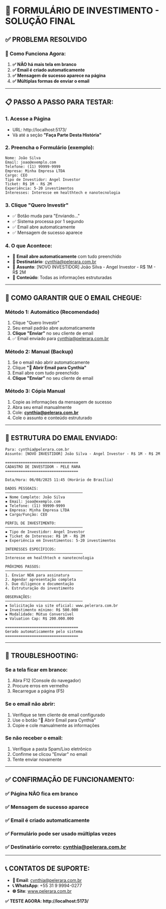 # 🚀 FORMULÁRIO DE INVESTIMENTO - SOLUÇÃO FINAL

## ✅ PROBLEMA RESOLVIDO

### 🎯 **Como Funciona Agora:**

1. **✅ NÃO há mais tela em branco**
2. **✅ Email é criado automaticamente**
3. **✅ Mensagem de sucesso aparece na página**
4. **✅ Múltiplas formas de enviar o email**

---

## 📋 **PASSO A PASSO PARA TESTAR:**

### 1. **Acesse a Página**
- URL: http://localhost:5173/
- Vá até a seção **"Faça Parte Desta História"**

### 2. **Preencha o Formulário** (exemplo):
```
Nome: João Silva
Email: joao@exemplo.com  
Telefone: (11) 99999-9999
Empresa: Minha Empresa LTDA
Cargo: CEO
Tipo de Investidor: Angel Investor
Ticket: R$ 1M - R$ 2M
Experiência: 5-20 investimentos
Interesses: Interesse em healthtech e nanotecnologia
```

### 3. **Clique "Quero Investir"**
- ✅ Botão muda para "Enviando..."
- ✅ Sistema processa por 1 segundo
- ✅ Email abre automaticamente
- ✅ Mensagem de sucesso aparece

### 4. **O que Acontece:**
- 📧 **Email abre automaticamente** com tudo preenchido
- 📧 **Destinatário**: cynthia@pelerara.com.br
- 📧 **Assunto**: [NOVO INVESTIDOR] João Silva - Angel Investor - R$ 1M - R$ 2M
- 📧 **Conteúdo**: Todas as informações estruturadas

---

## 📧 **COMO GARANTIR QUE O EMAIL CHEGUE:**

### **Método 1: Automático (Recomendado)**
1. Clique "Quero Investir"
2. Seu email padrão abre automaticamente
3. **Clique "Enviar"** no seu cliente de email
4. ✅ Email enviado para cynthia@pelerara.com.br

### **Método 2: Manual (Backup)**
1. Se o email não abrir automaticamente
2. Clique **"📧 Abrir Email para Cynthia"**
3. Email abre com tudo preenchido
4. **Clique "Enviar"** no seu cliente de email

### **Método 3: Cópia Manual**
1. Copie as informações da mensagem de sucesso
2. Abra seu email manualmente
3. Cole: **cynthia@pelerara.com.br**
4. Cole o assunto e conteúdo estruturado

---

## 🎯 **ESTRUTURA DO EMAIL ENVIADO:**

```
Para: cynthia@pelerara.com.br
Assunto: [NOVO INVESTIDOR] João Silva - Angel Investor - R$ 1M - R$ 2M

=================================
CADASTRO DE INVESTIDOR - PELE RARA
=================================

Data/Hora: 06/08/2025 11:45 (Horário de Brasília)

DADOS PESSOAIS:
───────────────────────────────────
▪ Nome Completo: João Silva
▪ Email: joao@exemplo.com
▪ Telefone: (11) 99999-9999
▪ Empresa: Minha Empresa LTDA
▪ Cargo/Função: CEO

PERFIL DE INVESTIMENTO:
───────────────────────────────────
▪ Tipo de Investidor: Angel Investor
▪ Ticket de Interesse: R$ 1M - R$ 2M
▪ Experiência em Investimentos: 5-20 investimentos

INTERESSES ESPECÍFICOS:
───────────────────────────────────
Interesse em healthtech e nanotecnologia

PRÓXIMOS PASSOS:
───────────────────────────────────
1. Enviar NDA para assinatura
2. Agendar apresentação completa
3. Due diligence e documentação
4. Estruturação do investimento

OBSERVAÇÕES:
───────────────────────────────────
▪ Solicitação via site oficial: www.pelerara.com.br
▪ Investimento mínimo: R$ 500.000
▪ Modalidade: Mútuo Conversível
▪ Valuation Cap: R$ 200.000.000

=================================
Gerado automaticamente pelo sistema
=================================
```

---

## 🔧 **TROUBLESHOOTING:**

### **Se a tela ficar em branco:**
1. Abra F12 (Console do navegador)
2. Procure erros em vermelho
3. Recarregue a página (F5)

### **Se o email não abrir:**
1. Verifique se tem cliente de email configurado
2. Use o botão "📧 Abrir Email para Cynthia"
3. Copie e cole manualmente as informações

### **Se não receber o email:**
1. Verifique a pasta Spam/Lixo eletrônico
2. Confirme se clicou "Enviar" no email
3. Tente enviar novamente

---

## ✅ **CONFIRMAÇÃO DE FUNCIONAMENTO:**

### **✅ Página NÃO fica em branco**
### **✅ Mensagem de sucesso aparece**
### **✅ Email é criado automaticamente**
### **✅ Formulário pode ser usado múltiplas vezes**
### **✅ Destinatário correto: cynthia@pelerara.com.br**

---

## 📞 **CONTATOS DE SUPORTE:**

- **📧 Email**: cynthia@pelerara.com.br
- **📞 WhatsApp**: +55 31 9 9994-0277
- **🌐 Site**: www.pelerara.com.br

**✅ TESTE AGORA: http://localhost:5173/**
